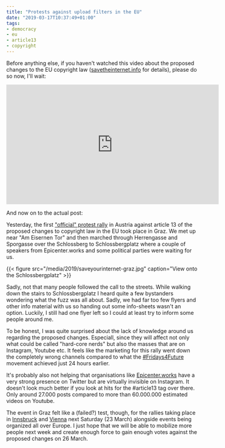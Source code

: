 ```yaml
---
title: "Protests against upload filters in the EU"
date: "2019-03-17T10:37:49+01:00"
tags:
- democracy
- eu
- article13
- copyright
---
```


Before anything else, if you haven't watched this video about the
proposed changes to the EU copyright law
([savetheinternet.info](https://savetheinternet.info/) for details),
please do so now, I'll wait:

<iframe width="560" height="315"
src="https://www.youtube-nocookie.com/embed/CyUh9wOp_Rw"
frameborder="0" allow="accelerometer; autoplay; encrypted-media;
gyroscope; picture-in-picture" allowfullscreen></iframe>

And now on to the actual post:

Yesterday, the first ["official" protest
rally](https://savetheinternet.info/demos) in Austria against article
13 of the proposed changes to copyright law in the EU took place in
Graz. We met up near "Am Eisernen Tor" and then marched through
Herrengasse and Sporgasse over the Schlossberg to Schlossbergplatz
where a couple of speakers from Epicenter.works and some political
parties were waiting for us.

{{< figure src="/media/2019/saveyourinternet-graz.jpg" caption="View onto the Schlossbergplatz" >}}

Sadly, not that many people followed the call to the streets. While
walking down the stairs to Schlossbergplatz I heard quite a few
bystanders wondering what the fuzz was all about.  Sadly, we had far
too few flyers and other info material with us so handing out some
info-sheets wasn't an option. Luckily, I still had one flyer left so I
could at least try to inform some people around me.

To be honest, I was quite surprised about the lack of knowledge around
us regarding the proposed changes. Especiall, since they will affect
not only what could be called "hard-core nerds" but also the masses
that are on Instagram, Youtube etc. It feels like the marketing for
this rally went down the completely wrong channels compared to what
the [#Fridays4Future](https://fridaysforfuture.org/) movement achieved
just 24 hours earlier.

It's probably also not helping that organisations like
[Epicenter.works](https://epicenter.works/) have a very strong
presence on Twitter but are virtually invisible on Instagram. It
doesn't look much better if you look at hits for the
#article13 tag over there. Only around 27.000 posts compared to more
than 60.000.000 estimated videos on Youtube.

The event in Graz felt like a (failed?) test, though, for the rallies
taking place in [Innsbruck](https://epicenter.works/event/1741) and
[Vienna](https://epicenter.works/event/1699) next Saturday (23 March)
alongside events being organized all over Europe. I just hope that we
will be able to mobilize more people next week and create enough force
to gain enough votes against the proposed changes on 26 March.
